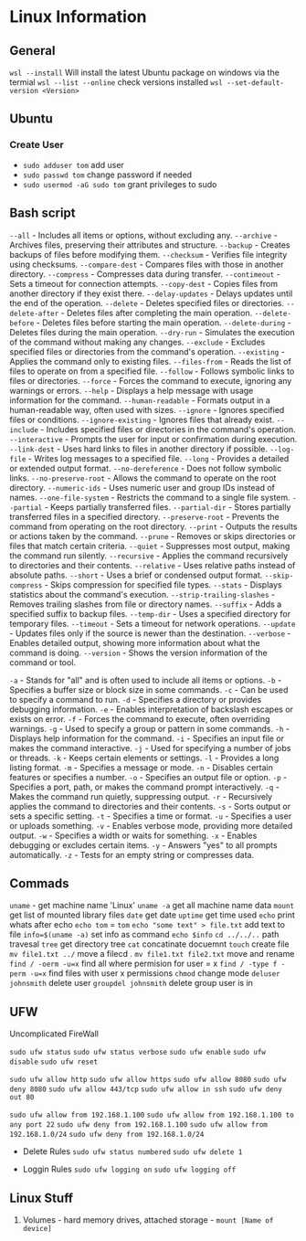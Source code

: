 # Linux Information

## General 

`wsl --install` Will install the latest Ubuntu package on windows via the termial
`wsl --list --online` check versions installed
`wsl --set-default-version <Version>`

## Ubuntu 

### Create User

- `sudo adduser tom` add user
- `sudo passwd tom` change password if needed
- `sudo usermod -aG sudo tom` grant privileges to sudo

## Bash script

`--all` - Includes all items or options, without excluding any.
`--archive` - Archives files, preserving their attributes and structure.
`--backup` - Creates backups of files before modifying them.
`--checksum` - Verifies file integrity using checksums.
`--compare-dest` - Compares files with those in another directory.
`--compress` - Compresses data during transfer.
`--contimeout` - Sets a timeout for connection attempts.
`--copy-dest` - Copies files from another directory if they exist there.
`--delay-updates` - Delays updates until the end of the operation.
`--delete` - Deletes specified files or directories.
`--delete-after` - Deletes files after completing the main operation.
`--delete-before` - Deletes files before starting the main operation.
`--delete-during` - Deletes files during the main operation.
`--dry-run` - Simulates the execution of the command without making any changes.
`--exclude` - Excludes specified files or directories from the command's operation.
`--existing` - Applies the command only to existing files.
`--files-from` - Reads the list of files to operate on from a specified file.
`--follow` - Follows symbolic links to files or directories.
`--force` - Forces the command to execute, ignoring any warnings or errors.
`--help` - Displays a help message with usage information for the command.
`--human-readable` - Formats output in a human-readable way, often used with sizes.
`--ignore` - Ignores specified files or conditions.
`--ignore-existing` - Ignores files that already exist.
`--include` - Includes specified files or directories in the command's operation.
`--interactive` - Prompts the user for input or confirmation during execution.
`--link-dest` - Uses hard links to files in another directory if possible.
`--log-file` - Writes log messages to a specified file.
`--long` - Provides a detailed or extended output format.
`--no-dereference` - Does not follow symbolic links.
`--no-preserve-root` - Allows the command to operate on the root directory.
`--numeric-ids` - Uses numeric user and group IDs instead of names.
`--one-file-system` - Restricts the command to a single file system.
`--partial` - Keeps partially transferred files.
`--partial-dir` - Stores partially transferred files in a specified directory.
`--preserve-root` - Prevents the command from operating on the root directory.
`--print` - Outputs the results or actions taken by the command.
`--prune` - Removes or skips directories or files that match certain criteria.
`--quiet` - Suppresses most output, making the command run silently.
`--recursive` - Applies the command recursively to directories and their contents.
`--relative` - Uses relative paths instead of absolute paths.
`--short` - Uses a brief or condensed output format.
`--skip-compress` - Skips compression for specified file types.
`--stats` - Displays statistics about the command's execution.
`--strip-trailing-slashes` - Removes trailing slashes from file or directory names.
`--suffix` - Adds a specified suffix to backup files.
`--temp-dir` - Uses a specified directory for temporary files.
`--timeout` - Sets a timeout for network operations.
`--update` - Updates files only if the source is newer than the destination.
`--verbose` - Enables detailed output, showing more information about what the command is doing.
`--version` - Shows the version information of the command or tool.

`-a` - Stands for "all" and is often used to include all items or options.
`-b` - Specifies a buffer size or block size in some commands.
`-c` - Can be used to specify a command to run.
`-d` - Specifies a directory or provides debugging information.
`-e` - Enables interpretation of backslash escapes or exists on error.
`-f` - Forces the command to execute, often overriding warnings.
`-g` - Used to specify a group or pattern in some commands.
`-h` - Displays help information for the command.
`-i` - Specifies an input file or makes the command interactive.
`-j` - Used for specifying a number of jobs or threads.
`-k` - Keeps certain elements or settings.
`-l` - Provides a long listing format.
`-m` - Specifies a message or mode.
`-n` - Disables certain features or specifies a number.
`-o` - Specifies an output file or option.
`-p` - Specifies a port, path, or makes the command prompt interactively.
`-q` - Makes the command run quietly, suppressing output.
`-r` - Recursively applies the command to directories and their contents.
`-s` - Sorts output or sets a specific setting.
`-t` - Specifies a time or format.
`-u` - Specifies a user or uploads something.
`-v` - Enables verbose mode, providing more detailed output.
`-w` - Specifies a width or waits for something.
`-x` - Enables debugging or excludes certain items.
`-y` - Answers "yes" to all prompts automatically.
`-z` - Tests for an empty string or compresses data.

## Commads

`uname` - get machine name 'Linux'
`uname -a` get all machine name data
`mount` get list of mounted library files
`date` get date
`uptime` get time used
`echo` print whats after echo `echo tom` = `tom`
`echo "some text" > file.txt` add text to file 
`info=$(uname -a)` set info as command `echo $info`
`cd ../../..` path travesal 
`tree` get directory tree
`cat` concatinate docuemnt
`touch` create file
`mv file1.txt ../` move a filecd .
`mv file1.txt file2.txt` move and rename
`find / -oerm -u=x` find all where permision for user = x
`find / -type f -perm -u=x` find files with user x permissions
`chmod` change mode
`deluser johnsmith` delete user
`groupdel johnsmith` delete group user is in

## UFW

Uncomplicated FireWall

`sudo ufw status`
`sudo ufw status verbose`
`sudo ufw enable`
`sudo ufw disable`
`sudo ufw reset`

`sudo ufw allow http`
`sudo ufw allow https`
`sudo ufw allow 8080`
`sudo ufw deny 8080`
`sudo ufw allow 443/tcp`
`sudo ufw allow in ssh`
`sudo ufw deny out 80`

`sudo ufw allow from 192.168.1.100`
`sudo ufw allow from 192.168.1.100 to any port 22`
`sudo ufw deny from 192.168.1.100`
`sudo ufw allow from 192.168.1.0/24`
`sudo ufw deny from 192.168.1.0/24`

- Delete Rules
`sudo ufw status numbered`
`sudo ufw delete 1`

- Loggin Rules
`sudo ufw logging on`
`sudo ufw logging off`

## Linux Stuff

1. Volumes - hard memory drives, attached storage - `mount [Name of device]`
